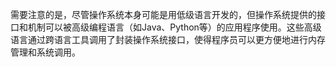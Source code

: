 需要注意的是，尽管操作系统本身可能是用低级语言开发的，但操作系统提供的接口和机制可以被高级编程语言（如Java、Python等）的应用程序使用。这些高级语言通过跨语言工具调用了封装操作系统接口，使得程序员可以更方便地进行内存管理和系统调用。